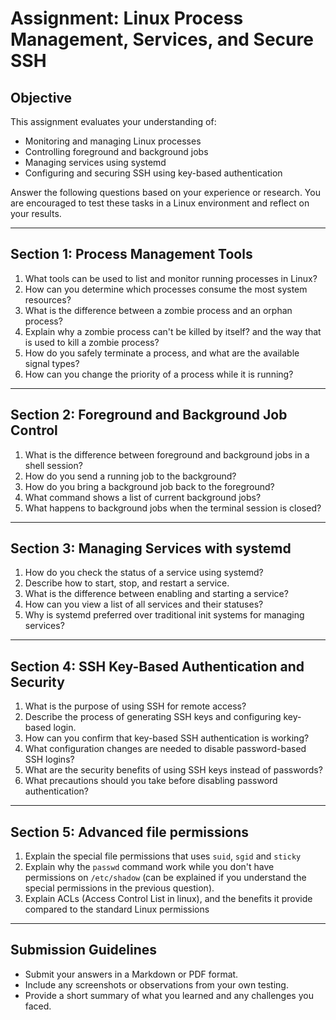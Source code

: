 
# Assignment: Linux Process Management, Services, and Secure SSH

## Objective
This assignment evaluates your understanding of:
- Monitoring and managing Linux processes
- Controlling foreground and background jobs
- Managing services using systemd
- Configuring and securing SSH using key-based authentication

Answer the following questions based on your experience or research. You are encouraged to test these tasks in a Linux environment and reflect on your results.

---

## Section 1: Process Management Tools

1. What tools can be used to list and monitor running processes in Linux?
2. How can you determine which processes consume the most system resources?
3. What is the difference between a zombie process and an orphan process?
4. Explain why a zombie process can't be killed by itself? and the way that is used to kill a zombie process?
5. How do you safely terminate a process, and what are the available signal types?
6. How can you change the priority of a process while it is running?

---

## Section 2: Foreground and Background Job Control

1. What is the difference between foreground and background jobs in a shell session?
2. How do you send a running job to the background?
3. How do you bring a background job back to the foreground?
4. What command shows a list of current background jobs?
5. What happens to background jobs when the terminal session is closed?

---

## Section 3: Managing Services with systemd

1. How do you check the status of a service using systemd?
2. Describe how to start, stop, and restart a service.
3. What is the difference between enabling and starting a service?
4. How can you view a list of all services and their statuses?
5. Why is systemd preferred over traditional init systems for managing services?

---

## Section 4: SSH Key-Based Authentication and Security

1. What is the purpose of using SSH for remote access?
2. Describe the process of generating SSH keys and configuring key-based login.
3. How can you confirm that key-based SSH authentication is working?
4. What configuration changes are needed to disable password-based SSH logins?
5. What are the security benefits of using SSH keys instead of passwords?
6. What precautions should you take before disabling password authentication?

---
## Section 5: Advanced file permissions

1. Explain the special file permissions that uses `suid`, `sgid` and `sticky`
2. Explain why the `passwd` command work while you don't have permissions on `/etc/shadow` (can be explained if you understand the special permissions in the previous question).
3. Explain ACLs (Access Control List in linux), and the benefits it provide compared to the standard Linux permissions
---

## Submission Guidelines

- Submit your answers in a Markdown or PDF format.
- Include any screenshots or observations from your own testing.
- Provide a short summary of what you learned and any challenges you faced.
